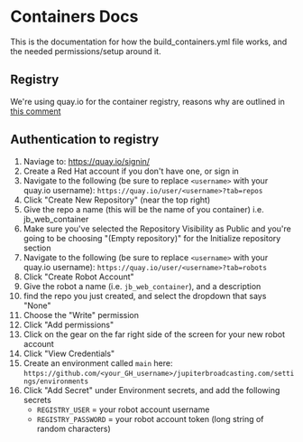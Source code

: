 # Containers Docs

This is the documentation for how the build_containers.yml file works, and the needed permissions/setup around it.

## Registry

We're using quay.io for the container registry, reasons why are outlined in [this comment](https://github.com/JupiterBroadcasting/jupiterbroadcasting.com/issues/244#issuecomment-1213146790)

## Authentication to registry

1. Naviage to: <https://quay.io/signin/>
2. Create a Red Hat account if you don't have one, or sign in
3. Navigate to the following (be sure to replace `<username>` with your quay.io username): `https://quay.io/user/<username>?tab=repos`
4. Click "Create New Repository" (near the top right)
5. Give the repo a name (this will be the name of you container) i.e. jb_web_container
6. Make sure you've selected the Repository Visibility as Public and you're going to be choosing "(Empty repository)" for the Initialize repository section
7. Navigate to the following (be sure to replace `<username>` with your quay.io username): `https://quay.io/user/<username>?tab=robots`
8. Click "Create Robot Account"
9. Give the robot a name (i.e. `jb_web_container`), and a description
10. find the repo you just created, and select the dropdown that says "None"
11. Choose the "Write" permission
12. Click "Add permissions"
13. Click on the gear on the far right side of the screen for your new robot account
14. Click "View Credentials"
15. Create an environment called `main` here: `https://github.com/<your_GH_username>/jupiterbroadcasting.com/settings/environments`
16. Click "Add Secret" under Environment secrets, and add the following secrets
    * `REGISTRY_USER` = your robot account username
    * `REGISTRY_PASSWORD` = your robot account token (long string of random characters)
